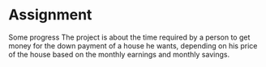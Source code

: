 # Assignment
Some progress
The project is about the time required by a person to get money for the down payment of a house he wants, depending on 
his price of the house based on the monthly earnings and monthly savings.

